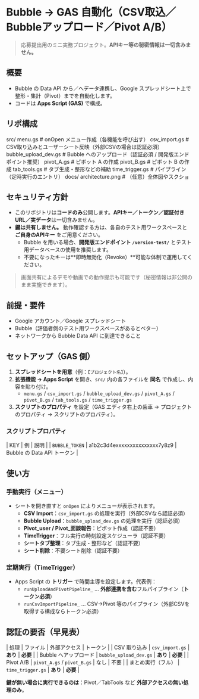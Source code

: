 # Bubble → GAS 自動化（CSV取込／Bubbleアップロード／Pivot A/B）
> 応募提出用のミニ実務プロジェクト。**APIキー等の秘密情報は一切含みません。**

## 概要
- Bubble の Data API から／へデータ連携し、Google スプレッドシート上で整形・集計（Pivot）までを自動化します。
- コードは **Apps Script (GAS)** で構成。

## リポ構成
src/
menu.gs # onOpen メニュー作成（各機能を呼び出す）
csv_import.gs # CSV取り込みとユーザーシート反映（外部CSVの場合は認証必須）
bubble_upload_dev.gs # Bubble へのアップロード（認証必須 / 開発版エンドポイント推奨）
pivot_A.gs # ピボット A の作成
pivot_B.gs # ピボット B の作成
tab_tools.gs # タブ生成・整形などの補助
time_trigger.gs # パイプライン（定時実行のエントリ）
docs/
architecture.png # （任意）全体図やスクショ

## セキュリティ方針
- このリポジトリは**コードのみ**公開します。**APIキー／トークン／認証付きURL／実データ**は一切含みません。
- **鍵は共有しません。** 動作確認する方は、各自のテスト用ワークスペースと **ご自身のAPIキー** をご用意ください。  
  - Bubble を用いる場合、**開発版エンドポイント `/version-test/`** とテスト用データベースの使用を推奨します。
  - 不要になったキーは**即時無効化（Revoke）**可能な体制で運用してください。

> 画面共有によるデモや動画での動作提示も可能です（秘密情報は非公開のまま実施できます）。

## 前提・要件
- Google アカウント／Google スプレッドシート
- Bubble（評価者側のテスト用ワークスペースがあるとベター）
- ネットワークから Bubble Data API に到達できること

## セットアップ（GAS 側）
1. **スプレッドシートを用意**（例：`【プロジェクト名】`）。  
2. **拡張機能 → Apps Script** を開き、`src/` 内の各ファイルを **同名** で作成し、内容を貼り付け。  
   - `menu.gs` / `csv_import.gs` / `bubble_upload_dev.gs` / `pivot_A.gs` / `pivot_B.gs` / `tab_tools.gs` / `time_trigger.gs`
3. **スクリプトのプロパティ** を設定（GAS エディタ右上の歯車 → プロジェクトのプロパティ → スクリプトのプロパティ）。

### スクリプトプロパティ
| KEY | 例 | 説明 |
| `BUBBLE_TOKEN` | a1b2c3d4exxxxxxxxxxxxxxx7y8z9 | Bubble の Data API トークン |

## 使い方
### 手動実行（メニュー）
- シートを開き直すと `onOpen` によりメニューが表示されます。  
  - **CSV Import**：`csv_import.gs` の処理を実行（外部CSVなら認証必須）  
  - **Bubble Upload**：`bubble_upload_dev.gs` の処理を実行（認証必須）  
  - **Pivot_user / Pivot_面談報告**：ピボット作成（認証不要）
  - **TimeTrigger**：フル実行の時刻設定スケジューラ（認証不要）  
  - **シートタブ整理**：タブ生成・整形など（認証不要）
  - **シート削除**：不要シート削除（認証不要）

### 定期実行（TimeTrigger）
- Apps Script の **トリガー** で時間主導を設定します。代表例：  
  - `runUploadAndPivotPipeline_` … **外部連携を含む**フルパイプライン（**トークン必須**）  
  - `runCsvImportPipeline_` … CSV→Pivot 等のパイプライン（外部CSVを取得する構成ならトークン必須）

## 認証の要否（早見表）
| 処理 | ファイル | 外部アクセス | トークン |
| CSV 取り込み | `csv_import.gs` | **あり** | **必要** |
| Bubble へアップロード | `bubble_upload_dev.gs` | **あり** | **必要** |
| Pivot A/B | `pivot_A.gs` / `pivot_B.gs` | なし | 不要 |
| まとめ実行（フル） | `time_trigger.gs` | **あり** | **必要** |

 **鍵が無い場合に実行できるのは**：Pivot／TabTools など **外部アクセスの無い処理のみ**。
